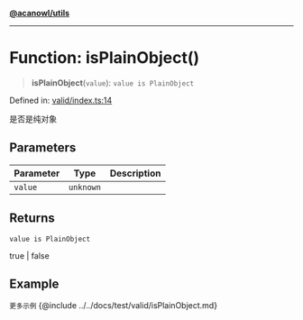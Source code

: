 [**@acanowl/utils**](../../README.md)

***

# Function: isPlainObject()

> **isPlainObject**(`value`): `value is PlainObject`

Defined in: [valid/index.ts:14](https://github.com/acanowl/acanowl-framework/blob/829d67ec026b7e2554aaa2322f86b3fba919b5e0/packages/utils/src/valid/index.ts#L14)

是否是纯对象

## Parameters

| Parameter | Type | Description |
| ------ | ------ | ------ |
| `value` | `unknown` |  |

## Returns

`value is PlainObject`

true | false

## Example

```更多示例```
{@include ../../docs/test/valid/isPlainObject.md}
